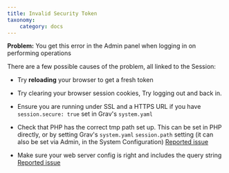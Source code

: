 ```yaml
---
title: Invalid Security Token
taxonomy:
    category: docs
---
```



**Problem:** You get this error in the Admin panel when logging in on performing operations

There are a few possible causes of the problem, all linked to the Session:

- Try **reloading** your browser to get a fresh token

- Try clearing your browser session cookies, Try logging out and back in.

- Ensure you are running under SSL and a HTTPS URL if you have `session.secure: true` set in Grav's `system.yaml`

- Check that PHP has the correct tmp path set up. This can be set in PHP directly, or by setting Grav's `system.yaml` `session.path` setting (it can also be set via Admin, in the System Configuration) [Reported issue](https://github.com/getgrav/grav-plugin-admin/issues/958)

- Make sure your web server config is right and includes the query string [Reported issue](https://github.com/getgrav/grav-plugin-admin/issues/893)
